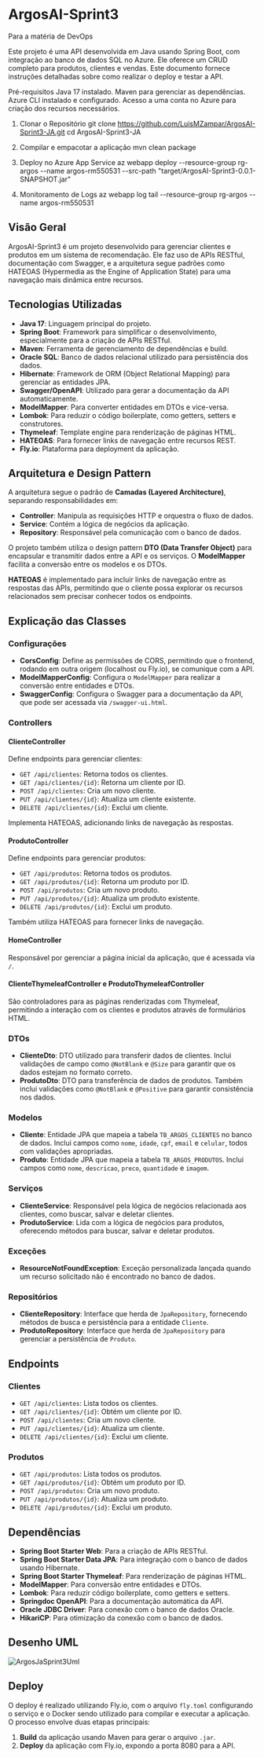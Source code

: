 # ArgosAI-Sprint3

Para a matéria de DevOps

Este projeto é uma API desenvolvida em Java usando Spring Boot, com integração ao banco de dados SQL no Azure. Ele oferece um CRUD completo para produtos, 
clientes e vendas. Este documento fornece instruções detalhadas sobre como realizar o deploy e testar a API.

Pré-requisitos
Java 17 instalado.
Maven para gerenciar as dependências.
Azure CLI instalado e configurado.
Acesso a uma conta no Azure para criação dos recursos necessários.

1. Clonar o Repositório
git clone https://github.com/LuisMZampar/ArgosAI-Sprint3-JA.git
cd ArgosAI-Sprint3-JA

2. Compilar e empacotar a aplicação
mvn clean package

3. Deploy no Azure App Service
az webapp deploy --resource-group rg-argos --name argos-rm550531 --src-path "target/ArgosAI-Sprint3-0.0.1-SNAPSHOT.jar"

4. Monitoramento de Logs
az webapp log tail --resource-group rg-argos --name argos-rm550531

## Visão Geral

ArgosAI-Sprint3 é um projeto desenvolvido para gerenciar clientes e produtos em um sistema de recomendação. Ele faz uso de APIs RESTful, documentação com Swagger, e a arquitetura segue padrões como HATEOAS (Hypermedia as the Engine of Application State) para uma navegação mais dinâmica entre recursos.

## Tecnologias Utilizadas

- **Java 17**: Linguagem principal do projeto.
- **Spring Boot**: Framework para simplificar o desenvolvimento, especialmente para a criação de APIs RESTful.
- **Maven**: Ferramenta de gerenciamento de dependências e build.
- **Oracle SQL**: Banco de dados relacional utilizado para persistência dos dados.
- **Hibernate**: Framework de ORM (Object Relational Mapping) para gerenciar as entidades JPA.
- **Swagger/OpenAPI**: Utilizado para gerar a documentação da API automaticamente.
- **ModelMapper**: Para converter entidades em DTOs e vice-versa.
- **Lombok**: Para reduzir o código boilerplate, como getters, setters e construtores.
- **Thymeleaf**: Template engine para renderização de páginas HTML.
- **HATEOAS**: Para fornecer links de navegação entre recursos REST.
- **Fly.io**: Plataforma para deployment da aplicação.

## Arquitetura e Design Pattern

A arquitetura segue o padrão de **Camadas (Layered Architecture)**, separando responsabilidades em:

- **Controller**: Manipula as requisições HTTP e orquestra o fluxo de dados.
- **Service**: Contém a lógica de negócios da aplicação.
- **Repository**: Responsável pela comunicação com o banco de dados.

O projeto também utiliza o design pattern **DTO (Data Transfer Object)** para encapsular e transmitir dados entre a API e os serviços. O **ModelMapper** facilita a conversão entre os modelos e os DTOs.

**HATEOAS** é implementado para incluir links de navegação entre as respostas das APIs, permitindo que o cliente possa explorar os recursos relacionados sem precisar conhecer todos os endpoints.

## Explicação das Classes

### Configurações

- **CorsConfig**: Define as permissões de CORS, permitindo que o frontend, rodando em outra origem (localhost ou Fly.io), se comunique com a API.
- **ModelMapperConfig**: Configura o `ModelMapper` para realizar a conversão entre entidades e DTOs.
- **SwaggerConfig**: Configura o Swagger para a documentação da API, que pode ser acessada via `/swagger-ui.html`.

### Controllers

#### ClienteController

Define endpoints para gerenciar clientes:
- `GET /api/clientes`: Retorna todos os clientes.
- `GET /api/clientes/{id}`: Retorna um cliente por ID.
- `POST /api/clientes`: Cria um novo cliente.
- `PUT /api/clientes/{id}`: Atualiza um cliente existente.
- `DELETE /api/clientes/{id}`: Exclui um cliente.

Implementa HATEOAS, adicionando links de navegação às respostas.

#### ProdutoController

Define endpoints para gerenciar produtos:
- `GET /api/produtos`: Retorna todos os produtos.
- `GET /api/produtos/{id}`: Retorna um produto por ID.
- `POST /api/produtos`: Cria um novo produto.
- `PUT /api/produtos/{id}`: Atualiza um produto existente.
- `DELETE /api/produtos/{id}`: Exclui um produto.

Também utiliza HATEOAS para fornecer links de navegação.

#### HomeController

Responsável por gerenciar a página inicial da aplicação, que é acessada via `/`.

#### ClienteThymeleafController e ProdutoThymeleafController

São controladores para as páginas renderizadas com Thymeleaf, permitindo a interação com os clientes e produtos através de formulários HTML.

### DTOs

- **ClienteDto**: DTO utilizado para transferir dados de clientes. Inclui validações de campo como `@NotBlank` e `@Size` para garantir que os dados estejam no formato correto.
- **ProdutoDto**: DTO para transferência de dados de produtos. Também inclui validações como `@NotBlank` e `@Positive` para garantir consistência nos dados.

### Modelos

- **Cliente**: Entidade JPA que mapeia a tabela `TB_ARGOS_CLIENTES` no banco de dados. Inclui campos como `nome`, `idade`, `cpf`, `email` e `celular`, todos com validações apropriadas.
- **Produto**: Entidade JPA que mapeia a tabela `TB_ARGOS_PRODUTOS`. Inclui campos como `nome`, `descricao`, `preco`, `quantidade` e `imagem`.

### Serviços

- **ClienteService**: Responsável pela lógica de negócios relacionada aos clientes, como buscar, salvar e deletar clientes.
- **ProdutoService**: Lida com a lógica de negócios para produtos, oferecendo métodos para buscar, salvar e deletar produtos.

### Exceções

- **ResourceNotFoundException**: Exceção personalizada lançada quando um recurso solicitado não é encontrado no banco de dados.

### Repositórios

- **ClienteRepository**: Interface que herda de `JpaRepository`, fornecendo métodos de busca e persistência para a entidade `Cliente`.
- **ProdutoRepository**: Interface que herda de `JpaRepository` para gerenciar a persistência de `Produto`.

## Endpoints

### Clientes

- `GET /api/clientes`: Lista todos os clientes.
- `GET /api/clientes/{id}`: Obtém um cliente por ID.
- `POST /api/clientes`: Cria um novo cliente.
- `PUT /api/clientes/{id}`: Atualiza um cliente.
- `DELETE /api/clientes/{id}`: Exclui um cliente.

### Produtos

- `GET /api/produtos`: Lista todos os produtos.
- `GET /api/produtos/{id}`: Obtém um produto por ID.
- `POST /api/produtos`: Cria um novo produto.
- `PUT /api/produtos/{id}`: Atualiza um produto.
- `DELETE /api/produtos/{id}`: Exclui um produto.

## Dependências

- **Spring Boot Starter Web**: Para a criação de APIs RESTful.
- **Spring Boot Starter Data JPA**: Para integração com o banco de dados usando Hibernate.
- **Spring Boot Starter Thymeleaf**: Para renderização de páginas HTML.
- **ModelMapper**: Para conversão entre entidades e DTOs.
- **Lombok**: Para reduzir código boilerplate, como getters e setters.
- **Springdoc OpenAPI**: Para a documentação automática da API.
- **Oracle JDBC Driver**: Para conexão com o banco de dados Oracle.
- **HikariCP**: Para otimização da conexão com o banco de dados.

## Desenho UML

![ArgosJaSprint3Uml](https://github.com/user-attachments/assets/f92eb320-244f-4f7e-b632-8bf716d74276)


## Deploy

O deploy é realizado utilizando Fly.io, com o arquivo `fly.toml` configurando o serviço e o Docker sendo utilizado para compilar e executar a aplicação. O processo envolve duas etapas principais:

1. **Build** da aplicação usando Maven para gerar o arquivo `.jar`.
2. **Deploy** da aplicação com Fly.io, expondo a porta 8080 para a API.

